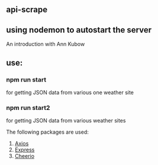 ## api-scrape

## using nodemon to autostart the server
An introduction with Ann Kubow

## use:
### npm run start 
for getting JSON data from various one weather site
### npm run start2
for getting JSON data from various weather sites 

The following packages are used:
1. [Axios](https://www.npmjs.com/package/axios)
1. [Express](https://www.npmjs.com/package/express)
1. [Cheerio](https://www.npmjs.com/package/cheerio)
